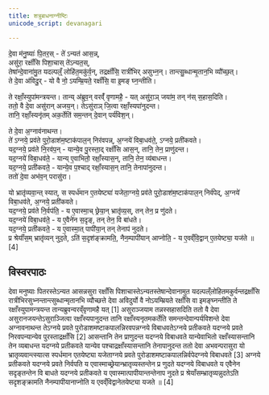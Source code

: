 ```yaml
---
title: शत्रुबाधनाग्नीष्टिः
unicode_script: devanagari

---
```

दे॒वा म॑नु॒ष्याः॑ पि॒तर॒स् - ते॑ ऽन्यत॑ आस॒न्न्,  
असु॑रा॒ रक्षाँ॑सि पिशा॒चास् ते॑ऽन्यत॒स्,  
तेषा॑न्दे॒वाना॑मु॒त यदल्पल्ँ॒ लोहि॑त॒मकु॑र्व॒न्, तद्रक्षाँ॑सि॒ रात्री॑भिर् असुभ्न॒न्।  तान्त्सु॒ब्धान्मृ॒तान॒भि व्यौ॑च्छ॒त्।  
ते दे॒वा अ॑विदु॒र् - यो वै नो॒ ऽयम्म्रि॒यते॒ रक्षाँ॑सि॒ वा इ॒मङ् घ्न॒न्तीति। 

ते रक्षाँ॒स्युपा॑मन्त्रयन्त। तान्य् अ॑ब्रुव॒न् वरव्ँ॑ वृणामहै॒ - यत् असु॑रा॒ञ् जया॑म॒ तन् न॑स् स॒हास॒दिति।  
ततो॒ वै दे॒वा असु॑रान् अजय॒न्। तेऽसु॑राञ् जि॒त्वा रक्षाँ॒स्यपा॑नुदन्त।  
तानि॒ रक्षाँ॒स्यनृ॑तम् अक॒र्तेति॑ सम॒न्तन् दे॒वान् पर्य॑विश॒न्।

ते दे॒वा अ॒ग्नाव॑नाथन्त।  
ते॑ ऽग्नये॒ प्रव॑ते पुरो॒डाश॑म॒ष्टाक॑पाल॒न् निर॑वपन्न्, अ॒ग्नये॑ विबा॒धव॑ते॒, ऽग्नये॒ प्रती॑कवते।  
यद॒ग्नये॒ प्रव॑ते नि॒रव॑प॒न् - यान्ये॒व पु॒रस्ता॒द् रक्षाँ॑सि आस॒न्, तानि॒ तेन॒ प्राणु॑दन्त।  
यद॒ग्नये॑ विबा॒धव॑ते॒ - यान्य् ए॒वाभितो॒ रक्षाँ॒स्यास॒न्, तानि॒ तेन॒ व्य॑बाधन्त।  
यद॒ग्नये॒ प्रती॑कवते॒ - यान्ये॒व प॒श्चाद् रक्षाँ॒स्यास॒न् तानि॒ तेनापा॑नुदन्त।  
ततो॑ दे॒वा अभ॑व॒न् परासु॑रा। 

यो भ्रातृ॑व्यवा॒न्त् स्यात्, स स्पर्ध॑मान ए॒तयेष्ट्या॑ यजेता॒ग्नये॒ प्रव॑ते पुरो॒डाश॑म॒ष्टाक॑पाल॒न् निर्व॑पेद्, अ॒ग्नये॑ विबा॒धव॑ते, अ॒ग्नये॒ प्रती॑कवते।  
यद॒ग्नये॒ प्रव॑ते नि॒र्वप॑ति॒ - य ए॒वास्मा॒च् छ्रेया॒न् भ्रातृ॑व्य॒स्, तन् तेन॒ प्र णु॑दते।  
यद॒ग्नये॑ विबा॒धव॑ते॒ - य ए॒वैने॑न स॒दृङ्, तन् तेन॒ वि बा॑धते।  
यद॒ग्नये॒ प्रती॑कवते॒ - य ए॒वास्मा॒त् पापी॑या॒न् तन् तेनाप॑ नुदते।  
प्र श्रेयाँ॑स॒म् भ्रातृ॑व्यन् नुद॒ते, ऽति॑ स॒दृश॑ङ्क्रामति॒, नैन॒म्पापी॑यान् आप्नोति॒ - य ए॒वव्ँवि॒द्वान् ए॒तयेष्ट्या॒ यज॑ते ॥ [4]

## विस्वरपाठः

देवा मनुष्याः पितरस्तेऽन्यत आसन्नसुरा रक्षाँसि पिशाचास्तेऽन्यतस्तेषान्देवानामुत यदल्पल्ँलोहितमकुर्वन्तद्रक्षाँसि रात्रीभिरसुभ्नन्तान्त्सुब्धान्मृतानभि व्यौच्छत्ते देवा अविदुर्यो वै नोऽयम्म्रियते रक्षाँसि वा इमङ्घ्नन्तीति ते रक्षाँस्युपामन्त्रयन्त तान्यब्रुवन्वरव्ँवृणामहै यत् [1]
असुराञ्जयाम तन्नस्सहासदिति ततो वै देवा असुरानजयन्तेऽसुराञ्जित्वा रक्षाँस्यपानुदन्त तानि रक्षाँस्यनृतमकर्तेति समन्तन्देवान्पर्यविशन्ते देवा अग्नावनाथन्त तेऽग्नये प्रवते पुरोडाशमष्टाकपालन्निरवपन्नग्नये विबाधवतेऽग्नये प्रतीकवते यदग्नये प्रवते निरवपन्यान्येव पुरस्ताद्रक्षाँसि [2]
आसन्तानि तेन प्राणुदन्त यदग्नये विबाधवते यान्येवाभितो रक्षाँस्यासन्तानि तेन व्यबाधन्त यदग्नये प्रतीकवते यान्येव पश्चाद्रक्षाँस्यासन्तानि तेनापानुदन्त ततो देवा अभवन्परासुरा यो भ्रातृव्यवान्त्स्यात्स स्पर्धमान एतयेष्ट्या यजेताग्नये प्रवते पुरोडाशमष्टाकपालन्निर्वपेदग्नये विबाधवते [3]
अग्नये प्रतीकवते यदग्नये प्रवते निर्वपति य एवास्माच्छ्रेयान्भ्रातृव्यस्तन्तेन प्र णुदते यदग्नये विबाधवते य एवैनेन सदृङ्तन्तेन वि बाधते यदग्नये प्रतीकवते य एवास्मात्पापीयान्तन्तेनाप नुदते प्र श्रेयाँसम्भ्रातृव्यन्नुदतेऽति सदृशङ्क्रामति नैनम्पापीयानाप्नोति य एवव्ँविद्वानेतयेष्ट्या यजते ॥ [4]